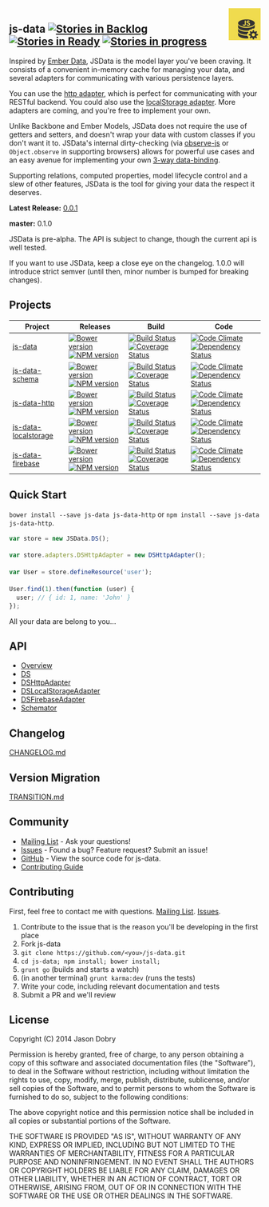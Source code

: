 <img src="https://raw.githubusercontent.com/js-data/js-data.github.io/master/js-data.png" alt="js-data logo" title="js-data" align="right" width="64" height="64" />

## js-data  [![Stories in Backlog](https://badge.waffle.io/js-data/js-data.svg?label=backlog&title=Backlog)](http://waffle.io/js-data/js-data) [![Stories in Ready](https://badge.waffle.io/js-data/js-data.svg?label=ready&title=Ready)](http://waffle.io/js-data/js-data) [![Stories in progress](https://badge.waffle.io/js-data/js-data.svg?label=in%20progress&title=In%20Progress)](http://waffle.io/js-data/js-data)

Inspired by [Ember Data](https://github.com/emberjs/data), JSData is the model layer you've been craving. It consists of a convenient in-memory cache for managing your data, and several adapters for communicating with various persistence layers.

You can use the [http adapter](http://www.js-data.io/js-data-http), which is perfect for communicating with your RESTful backend. You could also use the [localStorage adapter](http://www.js-data.io/js-data-localstorage). More adapters are coming, and you're free to implement your own.

Unlike Backbone and Ember Models, JSData does not require the use of getters and setters, and doesn't wrap your data with custom classes if you don't want it to. JSData's internal dirty-checking (via [observe-js](https://github.com/Polymer/observe-js) or `Object.observe` in supporting browsers) allows for powerful use cases and an easy avenue for implementing your own [3-way data-binding](https://www.firebase.com/blog/2013-10-04-firebase-angular-data-binding.html).

Supporting relations, computed properties, model lifecycle control and a slew of other features, JSData is the tool for giving your data the respect it deserves.

__Latest Release:__ [0.0.1](http://www.js-data.io/)

__master:__ 0.1.0

JSData is pre-alpha. The API is subject to change, though the current api is well tested.

If you want to use JSData, keep a close eye on the changelog. 1.0.0 will introduce strict semver (until then, minor number is bumped for breaking changes).

## Projects

| Project | Releases | Build | Code |
| ------- | -------- | ----- | ---- |
| [js-data](http://www.js-data.io/js-data) | [![Bower version](https://badge.fury.io/bo/js-data.png)](http://badge.fury.io/bo/js-data) [![NPM version](https://badge.fury.io/js/js-data.png)](http://badge.fury.io/js/js-data) | [![Build Status](https://travis-ci.org/js-data/js-data.png?branch=master)](https://travis-ci.org/js-data/js-data) [![Coverage Status](https://coveralls.io/repos/js-data/js-data/badge.png?branch=master)](https://coveralls.io/r/js-data/js-data?branch=master) | [![Code Climate](https://codeclimate.com/github/js-data/js-data.png)](https://codeclimate.com/github/js-data/js-data) [![Dependency Status](https://gemnasium.com/js-data/js-data.png)](https://gemnasium.com/js-data/js-data) | 
| [js-data-schema](http://www.js-data.io/js-data-schema) | [![Bower version](https://badge.fury.io/bo/js-data-schema.png)](http://badge.fury.io/bo/js-data-schema) [![NPM version](https://badge.fury.io/js/js-data-schema.png)](http://badge.fury.io/js/js-data-schema) | [![Build Status](https://travis-ci.org/js-data/js-data-schema.png?branch=master)](http://travis-ci.org/js-data/js-data-schema) [![Coverage Status](https://coveralls.io/repos/js-data/js-data-schema/badge.png?branch=master)](http://coveralls.io/r/js-data/js-data-schema?branch=master) | [![Code Climate](https://codeclimate.com/github/js-data/js-data-schema.png)](http://codeclimate.com/github/js-data/js-data-schema) [![Dependency Status](https://gemnasium.com/js-data/js-data-schema.png)](http://gemnasium.com/js-data/js-data-schema) | 
| [js-data-http](http://www.js-data.io/js-data-http) | [![Bower version](https://badge.fury.io/bo/js-data-http.png)](http://badge.fury.io/bo/js-data-http) [![NPM version](https://badge.fury.io/js/js-data-http.png)](http://badge.fury.io/js/js-data-http) | [![Build Status](https://travis-ci.org/js-data/js-data-http.png?branch=master)](https://travis-ci.org/js-data/js-data-http) [![Coverage Status](https://coveralls.io/repos/js-data/js-data-http/badge.png?branch=master)](https://coveralls.io/r/js-data/js-data-http?branch=master) | [![Code Climate](https://codeclimate.com/github/js-data/js-data-http.png)](https://codeclimate.com/github/js-data/js-data-http) [![Dependency Status](https://gemnasium.com/js-data/js-data-http.png)](https://gemnasium.com/js-data/js-data-http) | 
| [js-data-localstorage](http://www.js-data.io/js-data-localstorage) | [![Bower version](https://badge.fury.io/bo/js-data-localstorage.png)](http://badge.fury.io/bo/js-data-localstorage) [![NPM version](https://badge.fury.io/js/js-data-localstorage.png)](http://badge.fury.io/js/js-data-localstorage) | [![Build Status](https://travis-ci.org/js-data/js-data-localstorage.png?branch=master)](https://travis-ci.org/js-data/js-data-localstorage) [![Coverage Status](https://coveralls.io/repos/js-data/js-data-localstorage/badge.png?branch=master)](https://coveralls.io/r/js-data/js-data-localstorage?branch=master) | [![Code Climate](https://codeclimate.com/github/js-data/js-data-localstorage.png)](https://codeclimate.com/github/js-data/js-data-localstorage) [![Dependency Status](https://gemnasium.com/js-data/js-data-localstorage.png)](https://gemnasium.com/js-data/js-data-localstorage) | 
| [js-data-firebase](http://www.js-data.io/js-data-firebase) | [![Bower version](https://badge.fury.io/bo/js-data-firebase.png)](http://badge.fury.io/bo/js-data-firebase) [![NPM version](https://badge.fury.io/js/js-data-firebase.png)](http://badge.fury.io/js/js-data-firebase) | [![Build Status](https://travis-ci.org/js-data/js-data-firebase.png?branch=master)](https://travis-ci.org/js-data/js-data-firebase) [![Coverage Status](https://coveralls.io/repos/js-data/js-data-firebase/badge.png?branch=master)](https://coveralls.io/r/js-data/js-data-firebase?branch=master) | [![Code Climate](https://codeclimate.com/github/js-data/js-data-firebase.png)](https://codeclimate.com/github/js-data/js-data-firebase) [![Dependency Status](https://gemnasium.com/js-data/js-data-firebase.png)](https://gemnasium.com/js-data/js-data-firebase) | 

## Quick Start
`bower install --save js-data js-data-http` or `npm install --save js-data js-data-http`.

```js
var store = new JSData.DS();

var store.adapters.DSHttpAdapter = new DSHttpAdapter();

var User = store.defineResource('user');

User.find(1).then(function (user) {
  user; // { id: 1, name: 'John' }
});
```

All your data are belong to you...

## API
- [Overview](http://www.js-data.io)
- [DS](https://github.com/js-data/js-data/wiki/DS)
- [DSHttpAdapter](https://github.com/js-data/js-data/wiki/DSHttpAdapter)
- [DSLocalStorageAdapter](https://github.com/js-data/js-data/wiki/DSLocalStorageAdapter)
- [DSFirebaseAdapter](https://github.com/js-data/js-data/wiki/DSLocalStorageAdapter)
- [Schemator](https://github.com/js-data/js-data/wiki/Schemator)

## Changelog
[CHANGELOG.md](https://github.com/js-data/js-data/blob/master/CHANGELOG.md)

## Version Migration
[TRANSITION.md](https://github.com/js-data/js-data/blob/master/TRANSITION.md)

## Community
- [Mailing List](https://groups.google.com/forum/?fromgroups#!forum/js-data-project) - Ask your questions!
- [Issues](https://github.com/js-data/js-data/issues) - Found a bug? Feature request? Submit an issue!
- [GitHub](https://github.com/js-data/js-data) - View the source code for js-data.
- [Contributing Guide](https://github.com/js-data/js-data/blob/master/CONTRIBUTING.md)

## Contributing

First, feel free to contact me with questions. [Mailing List](https://groups.google.com/forum/?fromgroups#!forum/js-data-project). [Issues](https://github.com/js-data/js-data/issues).

1. Contribute to the issue that is the reason you'll be developing in the first place
1. Fork js-data
1. `git clone https://github.com/<you>/js-data.git`
1. `cd js-data; npm install; bower install;`
1. `grunt go` (builds and starts a watch)
1. (in another terminal) `grunt karma:dev` (runs the tests)
1. Write your code, including relevant documentation and tests
1. Submit a PR and we'll review

## License

Copyright (C) 2014 Jason Dobry

Permission is hereby granted, free of charge, to any person obtaining a copy of
this software and associated documentation files (the "Software"), to deal in
the Software without restriction, including without limitation the rights to
use, copy, modify, merge, publish, distribute, sublicense, and/or sell copies
of the Software, and to permit persons to whom the Software is furnished to do
so, subject to the following conditions:

The above copyright notice and this permission notice shall be included in all
copies or substantial portions of the Software.

THE SOFTWARE IS PROVIDED "AS IS", WITHOUT WARRANTY OF ANY KIND, EXPRESS OR
IMPLIED, INCLUDING BUT NOT LIMITED TO THE WARRANTIES OF MERCHANTABILITY, FITNESS
FOR A PARTICULAR PURPOSE AND NONINFRINGEMENT. IN NO EVENT SHALL THE AUTHORS OR
COPYRIGHT HOLDERS BE LIABLE FOR ANY CLAIM, DAMAGES OR OTHER LIABILITY, WHETHER
IN AN ACTION OF CONTRACT, TORT OR OTHERWISE, ARISING FROM, OUT OF OR IN
CONNECTION WITH THE SOFTWARE OR THE USE OR OTHER DEALINGS IN THE SOFTWARE.
